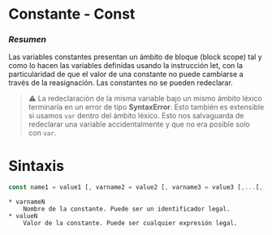 # Constante - Const

### _Resumen_
Las variables constantes presentan un ámbito de bloque (block scope) tal y como lo hacen las variables definidas usando la instrucción let, con la particularidad de que el valor de una constante no puede cambiarse a través de la reasignación. Las constantes no se pueden redeclarar.

> ⚠️ La redeclaración de la misma variable bajo un mismo ámbito léxico terminaría en un error de tipo **SyntaxError**. Esto también es extensible si usamos ```var``` dentro del ámbito léxico. Esto nos salvaguarda de redeclarar una variable accidentalmente y que no era posible  solo con ```var```.

# Sintaxis
```js
const name1 = value1 [, varname2 = value2 [, varname3 = value3 [,...[, varnameN]]]];
```
    * varnameN
        Nombre de la constante. Puede ser un identificador legal.
    * valueN
        Valor de la constante. Puede ser cualquier expresión legal.